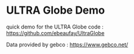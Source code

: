 # ULTRA Globe Demo

quick demo for the ULTRA Globe code : https://github.com/ebeaufay/UltraGlobe

Data provided by gebco : https://www.gebco.net/

